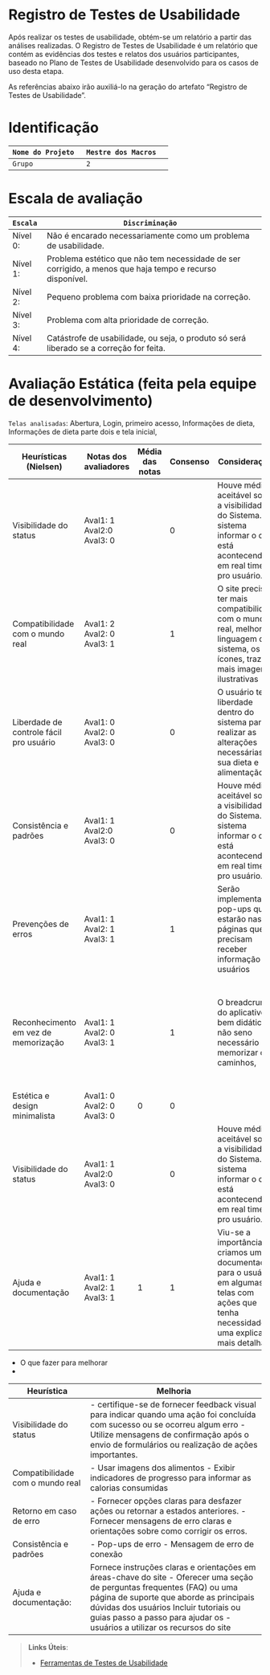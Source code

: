 # Registro de Testes de Usabilidade

Após realizar os testes de usabilidade, obtém-se um relatório a partir das análises realizadas. O Registro de Testes de Usabilidade é um relatório que contém as evidências dos testes e relatos dos usuários participantes, baseado no Plano de Testes de Usabilidade desenvolvido para os casos de uso desta etapa.

As referências abaixo irão auxiliá-lo na geração do artefato “Registro de Testes de Usabilidade”.

# Identificação 

|`Nome do Projeto `| `Mestre dos Macros  ` | 
|--------------------|------------------------------------|
|`Grupo`  | `2` | 


# Escala de avaliação 

|`Escala `| `Discriminação ` |                 
|--------------------|------------------------------------|
|Nível 0:    | Não é encarado necessariamente como um problema de usabilidade.    |  
|Nível 1:    | Problema estético que não tem necessidade de ser corrigido, a menos que haja tempo e recurso disponível. |  
|Nível 2:    | Pequeno problema com baixa prioridade na correção.    |
|Nível 3:    | Problema com alta prioridade de correção.    |
|Nível 4:    | Catástrofe de usabilidade, ou seja, o produto só será liberado se a correção for feita.     |  

# Avaliação Estática (feita pela equipe de desenvolvimento) 

`Telas analisadas`: Abertura, Login, primeiro acesso, Informações de dieta, Informações de dieta parte dois e tela inicial, 

|Heurísticas (Nielsen) | Notas dos avaliadores  | Média das notas   |Consenso |Considerações |Melhorias |
|--------------------|------------------------------------|----------------------------------------|----------------------------------------|----------------------------------------|----------------------------------------|
|Visibilidade do status    | Aval1: 1    Aval2:0  Aval3: 0  ||0 |Houve média aceitável sobre a visibilidade do Sistema. o sistema informar o que está acontecendo em real time pro usuário. | -|
|Compatibilidade com o mundo real     | Aval1: 2  Aval2: 0  Aval3: 1  ||1 |O site precisa ter mais compatibilidade com o mundo real, melhorar a linguagem do sistema, os ícones, trazer mais imagens ilustrativas    | -|
|Liberdade de controle fácil pro usuário     | Aval1: 0   Aval2: 0  Aval3: 0   ||0 |O usuário tem liberdade dentro do sistema para realizar as alterações necessárias em sua dieta e alimentação   | -|
|Consistência e padrões     | Aval1: 1    Aval2:0  Aval3: 0  ||0 |Houve média aceitável sobre a visibilidade do Sistema. o sistema informar o que está acontecendo em real time pro usuário. | -|
|Prevenções de erros     |Aval1: 1  Aval2: 1  Aval3: 1   ||1  | Serão implementados pop-ups que estarão nas páginas que precisam receber informação dos usuários    |
|Reconhecimento em vez de memorização    | Aval1: 1  Aval2: 0  Aval3: 1  ||1 |O breadcrumb do aplicativo é bem didático não seno necessário memorizar os caminhos, | Mas é importante em algumas ações do aplicativo colocar o caminho que o usuário fez|
|Estética e design minimalista     | Aval1: 0  Aval2: 0  Aval3: 0  |0|0 | | |
|Visibilidade do status    | Aval1: 1    Aval2:0  Aval3: 0  ||0 |Houve média aceitável sobre a visibilidade do Sistema. o sistema informar o que está acontecendo em real time pro usuário. | -|
|Ajuda e documentação    | Aval1: 1 Aval2: 1  Aval3: 1   |1|1 |Viu-se a importância de criamos uma documentação para o usuário em algumas telas com ações que tenha necessidade de uma explicação mais detalhada  | Criar uma aba ajuda; Identificar que algumas ações precisam de  |

- O que fazer para melhorar  
- 
|Heurística | Melhoria  |                 
|--------------------|------------------------------------|
|Visibilidade do status    |  - certifique-se de fornecer feedback visual para indicar quando uma ação foi concluída com sucesso ou se ocorreu algum erro - Utilize mensagens de confirmação após o envio de formulários ou realização de ações importantes.     |  
|Compatibilidade com o mundo real     | - Usar imagens dos alimentos  - Exibir indicadores de progresso para informar as calorias consumidas  |  
|Retorno em caso de erro  | - Fornecer opções claras para desfazer ações ou retornar a estados anteriores. - Fornecer mensagens de erro claras e orientações sobre como corrigir os erros.     |  
|Consistência e padrões  | -  Pop-ups de erro  - Mensagem de erro de conexão     |  
|Ajuda e documentação:  | Fornece instruções claras e orientações em áreas-chave do site - Oferecer uma seção de perguntas frequentes (FAQ) ou uma página de suporte que aborde as principais dúvidas dos usuários Incluir tutoriais ou guias passo a passo para ajudar os - usuários a utilizar os recursos do site   |  
 







> **Links Úteis**:
> - [Ferramentas de Testes de Usabilidade](https://www.usability.gov/how-to-and-tools/resources/templates.html)
